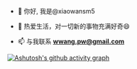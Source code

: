 - 👋 你好, 我是@xiaowansm5

- 💞️ 热爱生活，对一切新的事物充满好奇😄

- 📫 与我联系 **wwang.pw@gmail.com**

[![Ashutosh's github activity graph](https://github-readme-activity-graph.yuyangyu755.repl.co/graph?username=xiaowansm5&theme=github-light)](https://github.com/xiaowansm5)


